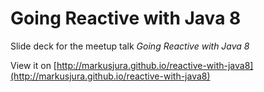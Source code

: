 # Going Reactive with Java 8

Slide deck for the meetup talk *Going Reactive with Java 8*

View it on [http://markusjura.github.io/reactive-with-java8](http://markusjura.github.io/reactive-with-java8)
